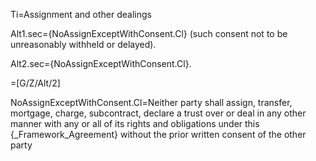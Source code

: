 Ti=Assignment and other dealings

Alt1.sec={NoAssignExceptWithConsent.Cl} (such consent not to be unreasonably withheld or delayed).

Alt2.sec={NoAssignExceptWithConsent.Cl}.

=[G/Z/Alt/2]

NoAssignExceptWithConsent.Cl=Neither party shall assign, transfer, mortgage, charge, subcontract, declare a trust over or deal in any other manner with any or all of its rights and obligations under this {_Framework_Agreement} without the prior written consent of the other party
